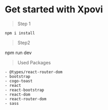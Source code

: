 # Get started with Xpovi

> Step 1

    npm i install


> Step2

npm run dev

> Used Packages

    - @types/react-router-dom
    - bootstrap
    - cogo-toast
    - react
    - react-bootstrap
    - react-dom
    - react-router-dom
    - sass
